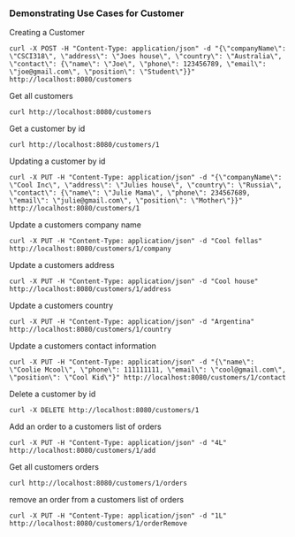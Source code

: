 ### Demonstrating Use Cases for Customer

Creating a Customer
```shell
curl -X POST -H "Content-Type: application/json" -d "{\"companyName\": \"CSCI318\", \"address\": \"Joes house\", \"country\": \"Australia\", \"contact\": {\"name\": \"Joe\", \"phone\": 123456789, \"email\": \"joe@gmail.com\", \"position\": \"Student\"}}" http://localhost:8080/customers
```

Get all customers
```shell
curl http://localhost:8080/customers 
```

Get a customer by id
```shell
curl http://localhost:8080/customers/1
```

Updating a customer by id
```shell
curl -X PUT -H "Content-Type: application/json" -d "{\"companyName\": \"Cool Inc\", \"address\": \"Julies house\", \"country\": \"Russia\", \"contact\": {\"name\": \"Julie Mama\", \"phone\": 234567689, \"email\": \"julie@gmail.com\", \"position\": \"Mother\"}}" http://localhost:8080/customers/1
```

Update a customers company name
```shell
curl -X PUT -H "Content-Type: application/json" -d "Cool fellas" http://localhost:8080/customers/1/company
```

Update a customers address
```shell
curl -X PUT -H "Content-Type: application/json" -d "Cool house" http://localhost:8080/customers/1/address
```

Update a customers country
```shell
curl -X PUT -H "Content-Type: application/json" -d "Argentina" http://localhost:8080/customers/1/country
```

Update a customers contact information
```shell
curl -X PUT -H "Content-Type: application/json" -d "{\"name\": \"Coolie Mcool\", \"phone\": 111111111, \"email\": \"cool@gmail.com\", \"position\": \"Cool Kid\"}" http://localhost:8080/customers/1/contact
```

Delete a customer by id
```shell
curl -X DELETE http://localhost:8080/customers/1
```

Add an order to a customers list of orders
```shell
curl -X PUT -H "Content-Type: application/json" -d "4L" http://localhost:8080/customers/1/add
```

Get all customers orders
```shell
curl http://localhost:8080/customers/1/orders
```

remove an order from a customers list of orders
```shell
curl -X PUT -H "Content-Type: application/json" -d "1L" http://localhost:8080/customers/1/orderRemove
```